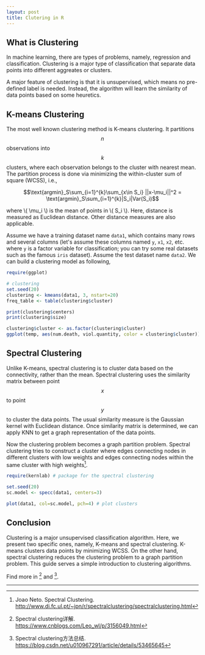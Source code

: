 ```yaml
---
layout: post
title: Clutering in R
---
```


## What is Clustering

In machine learning, there are types of problems, namely, regression and classification. Clustering is a major type of classification that separate data points into different aggreates or clusters. 

A major feature of clustering is that it is unsupervised, which means no pre-defined label is needed. Instead, the algorithm will learn the similarity of data points based on some heuretics.

## K-means Clustering

The most well known clustering method is K-means clustering. It partitions $$n$$ observations into $$k$$ clusters, where each observation belongs to the cluster with nearest mean. The partition process is done via minimizing the within-cluster sum of square (WCSS), i.e.,

$$\text{argmin}_S\sum_{i=1}^{k}\sum_{x\in S_i} ||x-\mu_i||^2 = \text{argmin}_S\sum_{i=1}^{k}|S_i|Var(S_i)$$

where \\( \mu_i \\) is the mean of points in \\( S_i \\). Here, distance is measured as Euclidean distance. Other distance measures are also applicable.

Assume we have a training dataset name `data1`, which contains many rows and several columns (let's assume these columns named `y`, `x1`, `x2`, etc. where `y` is a factor variable for classification; you can try some real datasets such as the famous `iris` dataset). Assume the test dataset name `data2`. We can build a clustering model as following,

```r
require(ggplot)

# clustering
set.seed(20)
clustering <- kmeans(data1, 3, nstart=20)
freq_table <- table(clustering$cluster)

print(clustering$centers)
print(clustering$size)

clustering$cluster <- as.factor(clustering$cluster)
ggplot(temp, aes(num.death, viol.quantity, color = clustering$cluster)) + geom_point()
```

## Spectral Clustering

Unlike K-means, spectral clustering is to cluster data based on the connectivity, rather than the mean. Spectral clustering uses the similarity matrix between point $$x$$ to point $$y$$ to cluster the data points. The usual similarity measure is the Gaussian kernel with Euclidean distance. Once similarity matrix is determined, we can apply KNN to get a graph representation of the data points.

Now the clustering problem becomes a graph partition problem. Spectral clustering tries to construct a cluster where edges connecting nodes in different clusters with low weights and edges connecting nodes within the same cluster with high weights[^1].

```r
require(kernlab) # package for the spectral clustering

set.seed(20)
sc.model <- specc(data1, centers=3)

plot(data1, col=sc.model, pch=4) # plot clusters
```

## Conclusion

Clustering is a major unsupervised classification algorithm. Here, we present two specific ones, namely, K-means and spectral clustering. K-means clusters data points by minimizing WCSS. On the other hand, spectral clustering reduces the clustering problem to a graph partition problem. This guide serves a simple introduction to clustering algorithms. 

Find more in [^3] and [^4].

--------
[^1]: Joao Neto. Spectral Clustering. http://www.di.fc.ul.pt/~jpn/r/spectralclustering/spectralclustering.html
[^2]: K-means Clustering. Wikipedia. https://en.wikipedia.org/wiki/K-means_clustering
[^3]: Spectral clustering详解. https://www.cnblogs.com/Leo_wl/p/3156049.html
[^4]: Spectral clustering方法总结. https://blog.csdn.net/u010967291/article/details/53465645


<script type="text/javascript" async
  src="https://cdn.mathjax.org/mathjax/latest/MathJax.js?config=TeX-MML-AM_CHTML">
</script>
